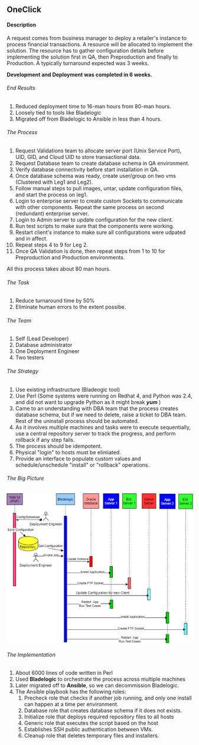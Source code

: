 ## OneClick
#### Description

A request comes from business manager to deploy a retailer's instance to process financial transactions. A resource will be allocated to implement the solution. The resource has to gather configuration details before implementing the solution first in QA, then Preproduction and finally to Production. A typically turnaround expected was 3 weeks.

**Development and Deployment was completed in 6 weeks.**

###### End Results
1. Reduced deployment time to 16-man hours from 80-man hours.
2. Loosely tied to tools like Bladelogic
3. Migrated off from Bladelogic to Ansible in less than 4 hours.

###### The Process
1. Request Validations team to allocate server port (Unix Service Port), UID, GID, and Cloud UID to store transactional data.
2. Request Database team to create database schema in QA environment.
3. Verify database connectivity before start installation in QA.
4. Once database schema was ready, create user/group on two vms (Clustered with Leg1 and Leg2).
5. Follow manual steps to pull images, untar, update configuration files, and start the process on leg1.
6. Login to enterprise server to create custom Sockets to communicate with other components. Repeat the same process on second (redundant) enterprise server.
7. Login to Admin server to update configuration for the new client.
8. Run test scripts to make sure that the components were working. 
9. Restart client's instance to make sure all configurations were udpated and in affect.
10. Repeat steps 4 to 9 for Leg 2.
11. Once QA Validation is done, then repeat steps from 1 to 10 for Preproduction and Production environments.

All this process takes about 80 man hours.

###### The Task
1. Reduce turnaround time by 50%
2. Eliminate human errors to the extent possibe.

###### The Team
1. Self (Lead Developer)
2. Database administrator
3. One Deployment Engineer
4. Two testers

###### The Strategy
1. Use existing infrastructure (Bladeogic tool)
2. Use Perl (Some systems were running on Redhat 4, and Python was 2.4, and did not want to upgrade Python as it might break ***yum*** )
3. Came to an understanding with DBA team that the process creates database schema, but if we need to delete, raise a ticket to DBA team. Rest of the uninstall process should be automated.
4. As it involves multiple machines and tasks were to execute sequentially, use a central repository server to track the progress, and perform rollback if any step fails. 
5. The process should be idempotent.
6. Physical "login" to hosts must be elimiated.
7. Provide an interface to populate custom values and schedule/unschedule "install" or "rollback" operations.

###### The Big Picture
![1click](../images/1click.png)

###### The Implementation
1. About 6000 lines of code written in Perl
2. Used **Bladelogic** to orchestrate the process across multiple machines
3. Later migrated off to **Ansible**, so we can decommission Bladelogic.
4. The Ansible playbook has the following roles:
   1. Precheck role that checks if another job running, and only one install can happen at a time per environment.
   2. Database role that creates database schema if it does not exists.
   3. Initialize role that deploys required repository files to all hosts
   4. Generic role that executes the script based on the host
   5. Establishes SSH public authentication between VMs.
   6. Cleanup role that deletes temporary files and installers.


